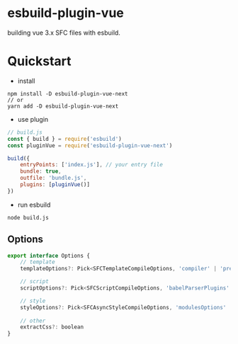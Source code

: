 # esbuild-plugin-vue

building vue 3.x SFC files with esbuild.

# Quickstart

- install

```
npm install -D esbuild-plugin-vue-next
// or
yarn add -D esbuild-plugin-vue-next
```

- use plugin

```js
// build.js
const { build } = require('esbuild')
const pluginVue = require('esbuild-plugin-vue-next')

build({
    entryPoints: ['index.js'], // your entry file
    bundle: true,
    outfile: 'bundle.js',
    plugins: [pluginVue()]
})
```

- run esbuild

```
node build.js
```

## Options

```js
export interface Options {
    // template
    templateOptions?: Pick<SFCTemplateCompileOptions, 'compiler' | 'preprocessLang' | 'preprocessOptions' | 'compilerOptions' | 'transformAssetUrls'>

    // script
    scriptOptions?: Pick<SFCScriptCompileOptions, 'babelParserPlugins' | 'refSugar'>

    // style
    styleOptions?: Pick<SFCAsyncStyleCompileOptions, 'modulesOptions' | 'preprocessLang' | 'preprocessOptions' | 'postcssOptions' | 'postcssPlugins'>
        
    // other
    extractCss?: boolean
}

```
